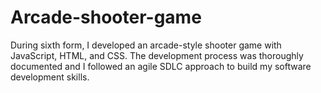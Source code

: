 # Arcade-shooter-game
During sixth form, I developed an arcade-style shooter game with JavaScript, HTML, and CSS.
The development process was thoroughly documented and I followed an agile SDLC approach to build my software development skills.
